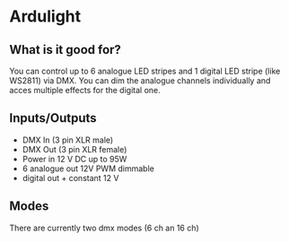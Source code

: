 # Ardulight


## What is it good for?
You can control up to 6 analogue LED stripes and 1 digital LED stripe (like WS2811) via DMX. You can dim the analogue channels individually and acces multiple effects for the digital one.

## Inputs/Outputs
* DMX In (3 pin XLR male)
* DMX Out (3 pin XLR female)
* Power in 12 V DC up to 95W
* 6 analogue out 12V PWM dimmable
* digital out + constant 12 V

## Modes
There are currently two dmx modes (6 ch an 16 ch)